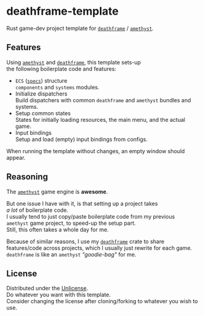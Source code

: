 # deathframe-template
Rust game-dev project template for [`deathframe`] / [`amethyst`].

## Features
Using [`amethyst`] and [`deathframe`], this template sets-up  
the following boilerplate code and features:

- `ECS` ([`specs`]) structure  
  `components` and `systems` modules.
- Initialize dispatchers  
  Build dispatchers with common `deathframe` and `amethyst` bundles and systems.
- Setup common states  
  States for initially loading resources, the main menu, and the actual game.
- Input bindings  
  Setup and load (empty) input bindings from configs.

When running the template without changes, an empty window should appear.

## Reasoning
The [`amethyst`] game engine is __awesome__.  

But one issue I have with it, is that setting up a project takes  
_a lot_ of boilerplate code.  
I usually tend to just copy/paste boilerplate code from my previous  
`amethyst` game project, to speed-up the setup part.  
Still, this often takes a whole day for me.  

Because of similar reasons, I use my [`deathframe`] crate to share  
features/code across projects, which I usually just rewrite for each game.  
`deathframe` is like an `amethyst` _"goodie-bag"_ for me.

## License
Distributed under the [Unlicense].  
Do whatever you want with this template.  
Consider changing the license after cloning/forking to whatever you wish to use.

[`deathframe`]: https://github.com/Noah2610/deathframe
[`amethyst`]:   https://github.com/amethyst/amethyst
[`specs`]:      https://github.com/amethyst/specs
[Unlicense]:   ./UNLICENSE
